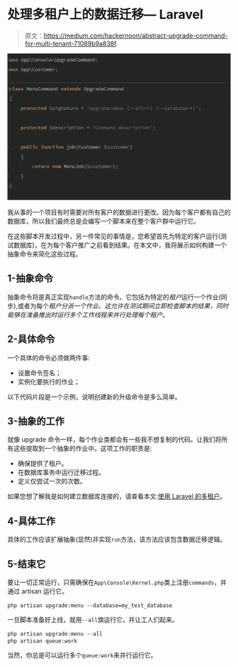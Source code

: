 # 处理多租户上的数据迁移— Laravel

> 原文：<https://medium.com/hackernoon/abstract-upgrade-command-for-multi-tenant-71089b9a838f>

![](img/a4934077f2e96f8932b7217f794d66b4.png)

我从事的一个项目有时需要对所有客户的数据进行更改。因为每个客户都有自己的数据库，所以我们最终总是会编写一个脚本来在整个客户群中运行它。

在这些脚本开发过程中，另一件常见的事情是，您希望首先为特定的客户运行(测试数据库)，在为每个客户推广之前看到结果。在本文中，我将展示如何构建一个抽象命令来简化这些过程。

## 1-抽象命令

抽象命令将是真正实现`handle`方法的命令。它包括为特定的*租户*运行一个作业(同步),或者为每个*租户分派一个作业。*这允许在测试期间立即检查脚本的结果，同时能够在准备推出时运行多个工作线程来并行处理每个*租户*。

## 2-具体命令

一个具体的命令必须做两件事:

*   设置命令签名；
*   实例化要执行的作业；

以下代码片段是一个示例，说明创建新的升级命令是多么简单。

## 3-抽象的工作

就像 upgrade 命令一样，每个作业类都会有一些我不想复制的代码。让我们将所有这些提取到一个抽象的作业中。这项工作的职责是:

*   确保提供了租户。
*   在数据库事务中运行迁移过程。
*   定义仅尝试一次的次数。

如果您想了解我是如何建立数据库连接的，请查看本文:[使用 Laravel 的多租户](https://hackernoon.com/simple-multi-tenancy-with-laravel-b3f84fc13c39)。

## 4-具体工作

具体的工作应该扩展抽象(显然)并实现`run`方法，该方法应该包含数据迁移逻辑。

## 5-结束它

要让一切正常运行，只需确保在`App\Console\Kernel.php`类上注册`commands`，并通过 artisan 运行它。

```
php artisan upgrade:menu --database=my_test_database
```

一旦脚本准备好上线，就用`--all`旗运行它，并让工人们起来。

```
php artisan upgrade:menu --all
php artisan queue:work
```

当然，你总是可以运行多个`queue:work`来并行运行它。